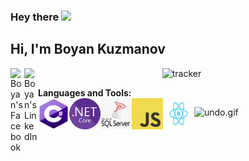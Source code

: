 
### Hey there <img src="https://media.giphy.com/media/hvRJCLFzcasrR4ia7z/giphy.gif" width="25px">
## Hi, I'm Boyan Kuzmanov
<a href="https://www.facebook.com/kuzmanovb">
  <img align="left" alt="Boyan's Facebook" width="22px" src="https://raw.githubusercontent.com/peterthehan/peterthehan/master/assets/facebook.svg" />
</a>
<a href="https://www.linkedin.com/in/boyan-kuzmanov-22382219a/">
  <img align="left" alt="Boyan's LinkedIn" width="22px" src="https://raw.githubusercontent.com/peterthehan/peterthehan/master/assets/linkedin.svg" />
</a>

<p align="center">
  <img src="https://github-readme-stats.vercel.app/api?username=kuzmanovb" alt="tracker">
</p>


**Languages and Tools:**
<br />
<img align="left" src="https://github.com/kuzmanovb/kuzmanovb/blob/main/Programming%20Languages/C-Sharp%20Icon.png?raw=true" width="50" height="50" />
<img align="left" src="https://github.com/kuzmanovb/kuzmanovb/blob/main/Programming%20Languages/NET%20Core%20Icon.png?raw=true" width="50" height="50" />
<img align="left" src="https://github.com/kuzmanovb/kuzmanovb/blob/main/Programming%20Languages/MsSQL%20Icon.png?raw=true" width="50" height="50" />
<img align="left" src="https://github.com/kuzmanovb/kuzmanovb/blob/main/Programming%20Languages/JavaScript%20Icon.png?raw=true" width="50" height="50" />
<img align="left" src="https://github.com/kuzmanovb/kuzmanovb/blob/main/Programming%20Languages/ReactJS%20Logo.png?raw=true" width="50" height="50" />



<span align="right"> <img src="https://github.com/kuzmanovb/kuzmanovb/blob/main/Base%20Images/code.gif?raw=true" alt="undo.gif" width="550" /></span>
